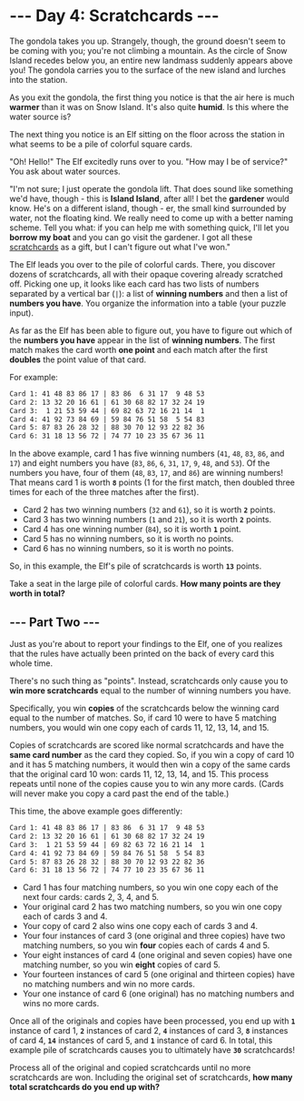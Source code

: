 # --- Day 4: Scratchcards ---

The gondola takes you up. Strangely, though, the ground doesn't seem to be coming with you; you're not climbing a mountain. As the circle of Snow Island recedes below you, an entire new landmass suddenly appears above you! The gondola carries you to the surface of the new island and lurches into the station.

As you exit the gondola, the first thing you notice is that the air here is much **warmer** than it was on Snow Island. It's also quite **humid**. Is this where the water source is?

The next thing you notice is an Elf sitting on the floor across the station in what seems to be a pile of colorful square cards.

"Oh! Hello!" The Elf excitedly runs over to you. "How may I be of service?" You ask about water sources.

"I'm not sure; I just operate the gondola lift. That does sound like something we'd have, though - this is **Island Island**, after all! I bet the **gardener** would know. He's on a different island, though - er, the small kind surrounded by water, not the floating kind. We really need to come up with a better naming scheme. Tell you what: if you can help me with something quick, I'll let you **borrow my boat** and you can go visit the gardener. I got all these [scratchcards](https://en.wikipedia.org/wiki/Scratchcard) as a gift, but I can't figure out what I've won."

The Elf leads you over to the pile of colorful cards. There, you discover dozens of scratchcards, all with their opaque covering already scratched off. Picking one up, it looks like each card has two lists of numbers separated by a vertical bar (`|`): a list of **winning numbers** and then a list of **numbers you have**. You organize the information into a table (your puzzle input).

As far as the Elf has been able to figure out, you have to figure out which of the **numbers you have** appear in the list of **winning numbers**. The first match makes the card worth **one point** and each match after the first **doubles** the point value of that card.

For example:

```txt
Card 1: 41 48 83 86 17 | 83 86  6 31 17  9 48 53
Card 2: 13 32 20 16 61 | 61 30 68 82 17 32 24 19
Card 3:  1 21 53 59 44 | 69 82 63 72 16 21 14  1
Card 4: 41 92 73 84 69 | 59 84 76 51 58  5 54 83
Card 5: 87 83 26 28 32 | 88 30 70 12 93 22 82 36
Card 6: 31 18 13 56 72 | 74 77 10 23 35 67 36 11
```

In the above example, card 1 has five winning numbers (`41`, `48`, `83`, `86`, and `17`) and eight numbers you have (`83`, `86`, `6`, `31`, `17`, `9`, `48`, and `53`). Of the numbers you have, four of them (`48`, `83`, `17`, and `86`) are winning numbers! That means card 1 is worth **`8`** points (1 for the first match, then doubled three times for each of the three matches after the first).

- Card 2 has two winning numbers (`32` and `61`), so it is worth **`2`** points.
- Card 3 has two winning numbers (`1` and `21`), so it is worth **`2`** points.
- Card 4 has one winning number (`84`), so it is worth **`1`** point.
- Card 5 has no winning numbers, so it is worth no points.
- Card 6 has no winning numbers, so it is worth no points.

So, in this example, the Elf's pile of scratchcards is worth **`13`** points.

Take a seat in the large pile of colorful cards. **How many points are they worth in total?**

## --- Part Two ---

Just as you're about to report your findings to the Elf, one of you realizes that the rules have actually been printed on the back of every card this whole time.

There's no such thing as "points". Instead, scratchcards only cause you to **win more scratchcards** equal to the number of winning numbers you have.

Specifically, you win **copies** of the scratchcards below the winning card equal to the number of matches. So, if card 10 were to have 5 matching numbers, you would win one copy each of cards 11, 12, 13, 14, and 15.

Copies of scratchcards are scored like normal scratchcards and have the **same card number** as the card they copied. So, if you win a copy of card 10 and it has 5 matching numbers, it would then win a copy of the same cards that the original card 10 won: cards 11, 12, 13, 14, and 15. This process repeats until none of the copies cause you to win any more cards. (Cards will never make you copy a card past the end of the table.)

This time, the above example goes differently:

```txt
Card 1: 41 48 83 86 17 | 83 86  6 31 17  9 48 53
Card 2: 13 32 20 16 61 | 61 30 68 82 17 32 24 19
Card 3:  1 21 53 59 44 | 69 82 63 72 16 21 14  1
Card 4: 41 92 73 84 69 | 59 84 76 51 58  5 54 83
Card 5: 87 83 26 28 32 | 88 30 70 12 93 22 82 36
Card 6: 31 18 13 56 72 | 74 77 10 23 35 67 36 11
```

- Card 1 has four matching numbers, so you win one copy each of the next four cards: cards 2, 3, 4, and 5.
- Your original card 2 has two matching numbers, so you win one copy each of cards 3 and 4.
- Your copy of card 2 also wins one copy each of cards 3 and 4.
- Your four instances of card 3 (one original and three copies) have two matching numbers, so you win **four** copies each of cards 4 and 5.
- Your eight instances of card 4 (one original and seven copies) have one matching number, so you win **eight** copies of card 5.
- Your fourteen instances of card 5 (one original and thirteen copies) have no matching numbers and win no more cards.
- Your one instance of card 6 (one original) has no matching numbers and wins no more cards.

Once all of the originals and copies have been processed, you end up with **`1`** instance of card 1, **`2`** instances of card 2, **`4`** instances of card 3, **`8`** instances of card 4, **`14`** instances of card 5, and **`1`** instance of card 6. In total, this example pile of scratchcards causes you to ultimately have **`30`** scratchcards!

Process all of the original and copied scratchcards until no more scratchcards are won. Including the original set of scratchcards, **how many total scratchcards do you end up with?**

